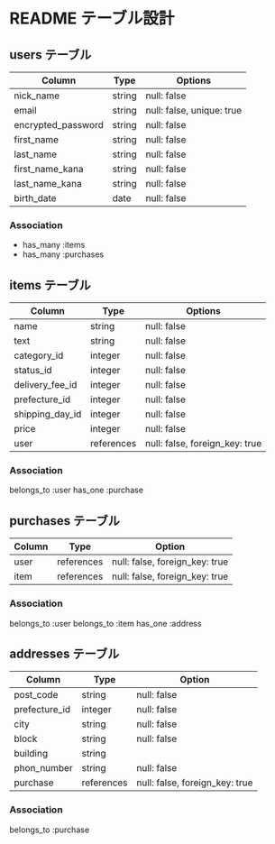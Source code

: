 # README テーブル設計

## users テーブル
| Column             | Type   | Options                   |
|--------------------|--------|---------------------------|
| nick_name          | string | null: false               |
| email              | string | null: false, unique: true |
| encrypted_password | string | null: false               |
| first_name         | string | null: false               |
| last_name          | string | null: false               |
| first_name_kana    | string | null: false               |
| last_name_kana     | string | null: false               |
| birth_date         | date   | null: false               |

### Association
- has_many :items
- has_many :purchases

## items テーブル
| Column          | Type       | Options                        |
|-----------------|------------|--------------------------------|
| name            | string     | null: false                    |
| text            | string     | null: false                    |
| category_id     | integer    | null: false                    |
| status_id       | integer    | null: false                    |
| delivery_fee_id | integer    | null: false                    |
| prefecture_id   | integer    | null: false                    |
| shipping_day_id | integer    | null: false                    |
| price           | integer    | null: false                    |
| user            | references | null: false, foreign_key: true |

### Association
belongs_to :user
has_one :purchase

## purchases テーブル
| Column  | Type       | Option                         |
|---------|------------|--------------------------------|
| user    | references | null: false, foreign_key: true |
| item    | references | null: false, foreign_key: true |


### Association
belongs_to :user
belongs_to :item
has_one :address

## addresses テーブル
| Column        | Type       | Option                         |
|---------------|------------|--------------------------------|
| post_code     | string     | null: false                    |
| prefecture_id | integer    | null: false                    |
| city          | string     | null: false                    |
| block         | string     | null: false                    |
| building      | string     |                                |
| phon_number   | string     | null: false                    |
| purchase      | references | null: false, foreign_key: true |

### Association
belongs_to :purchase